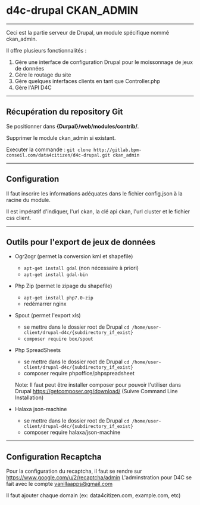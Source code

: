 # d4c-drupal CKAN_ADMIN 

---

Ceci est la partie serveur de Drupal, un module spécifique nommé ckan_admin.

Il offre plusieurs fonctionnalités : 

1. Gère une interface de configuration Drupal pour le moissonnage de jeux de données
2. Gère le routage du site
3. Gère quelques interfaces clients en tant que Controller.php
4. Gère l'API D4C

---

## Récupération du repository Git

Se positionner dans **{Durpal}/web/modules/contrib/**.

Supprimer le module ckan_admin si existant.

Executer la commande : `git clone http://gitlab.bpm-conseil.com/data4citizen/d4c-drupal.git ckan_admin`

---

## Configuration

Il faut inscrire les informations adéquates dans le fichier config.json à la racine du module.

Il est impératif d'indiquer, l'url ckan, la clé api ckan, l'url cluster et le fichier css client.

---

## Outils pour l'export de jeux de données

- Ogr2ogr (permet la conversion kml et shapefile)
	- `apt-get install gdal` (non nécessaire à priori)
	- `apt-get install gdal-bin`

- Php Zip (permet le zipage du shapefile)
	- `apt-get install php7.0-zip`
	- redémarrer nginx

- Spout (permet l'export xls)
	- se mettre dans le dossier root de Drupal `cd /home/user-client/drupal-d4c/{subdirectory_if_exist}`
	- `composer require box/spout`
	
- Php SpreadSheets
	- se mettre dans le dossier root de Drupal `cd /home/user-client/drupal-d4c/{subdirectory_if_exist}`
	- composer require phpoffice/phpspreadsheet
	
	Note: Il faut peut être installer composer pour pouvoir l'utiliser dans Drupal
	https://getcomposer.org/download/ (Suivre Command Line Installation)
	
-  Halaxa json-machine
	- se mettre dans le dossier root de Drupal `cd /home/user-client/drupal-d4c/{subdirectory_if_exist}`
	- composer require halaxa/json-machine
	
---

## Configuration Recaptcha

Pour la configuration du recaptcha, il faut se rendre sur https://www.google.com/u/2/recaptcha/admin
L'adminstration pour D4C se fait avec le compte vanillaapps@gmail.com

Il faut ajouter chaque domain (ex: data4citizen.com, example.com, etc)

